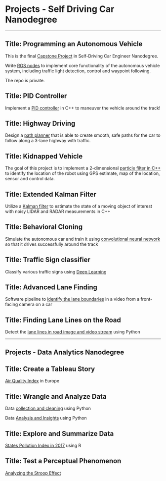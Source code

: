 # Projects - Self Driving Car Nanodegree
---

## Title: Programming an Autonomous Vehicle
This is the final [Capstone Project](https://github.com/velsarav/capstone-carla) in Self-Driving
Car Engineer Nanodegree.

Write [ROS nodes](http://wiki.ros.org/ROS/Tutorials/UnderstandingNodes) to implement core functionality of the autonomous vehicle system, including traffic light detection, control and waypoint following.

The repo is private.

## Title: PID Controller

Implement a [PID controller](https://github.com/velsarav/pid-controller) in C++ to maneuver the vehicle around the track!

## Title: Highway Driving

Design a [path planner](https://github.com/velsarav/Highway-Driving) that is able to create smooth, safe paths for the car to follow along a 3-lane highway with traffic.

## Title: Kidnapped Vehicle

The goal of this project is to implement a 2-dimensional [particle filter in C++](https://github.com/velsarav/Kidnapped-Vehicle-Project) to identify the location of the robot using GPS estimate, map of the location, sensor and control data.

## Title: Extended Kalman Filter

Utilize a [Kalman filter](https://github.com/velsarav/project-extended-kalman-filter) to estimate the state of a moving object of interest with noisy LIDAR and RADAR measurements in C++

## Title: Behavioral Cloning

Simulate the autonomous car and train it using [convolutional neural network](https://github.com/velsarav/behavioral-cloning) so that it drives successfully around the track

## Title: Traffic Sign classifier

Classify various traffic signs using [Deep Learning](https://github.com/velsarav/Traffic-Sign-Classifier)

## Title: Advanced Lane Finding

Software pipeline to [identify the lane boundaries](https://github.com/velsarav/Data-Science/tree/master/Projects/Advanced%20Lane%20Finding) in a video from a front-facing camera on a car

## Title: Finding Lane Lines on the Road

Detect the [lane lines in road image and video stream](https://github.com/velsarav/Data-Science/tree/master/Projects/Finding%20Lane%20Lines) using Python

---

## Projects - Data Analytics Nanodegree

## Title: Create a Tableau Story
[Air Quality Index](https://github.com/velsarav/Data-Science/blob/master/Projects/Create%20a%20Tableau%20Story/A_story_about_Air_Quality_in_Europe_N_Saravanan.pdf) in Europe

## Title: Wrangle and Analyze Data
Data [collection and cleaning](https://github.com/velsarav/Data-Science/blob/master/Projects/Wrangle%20and%20Analyze%20Data/Jupyter_Notebook/wrangle_act.ipynb) using Python

Data [Analysis and Insights](https://github.com/velsarav/Data-Science/blob/master/Projects/Wrangle%20and%20Analyze%20Data/Jupyter_Notebook/act_report.ipynb) using Python

## Title: Explore and Summarize Data
[States Pollution Index in 2017](http://rpubs.com/velsarav/389546) using R

## Title: Test a Perceptual Phenomenon
[Analyzing the Stroop Effect](https://github.com/velsarav/Data-Science/blob/master/Projects/Test%20a%20Perceptual%20Phenomenon/Test_a_Perceptual_Phenomenon_N_Saravanan.pdf)













